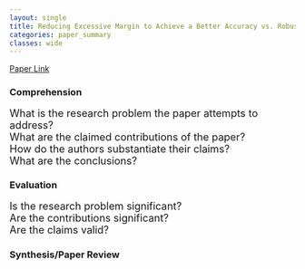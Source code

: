 ```yaml
---
layout: single
title: Reducing Excessive Margin to Achieve a Better Accuracy vs. Robustness Trade-off
categories: paper_summary
classes: wide
---
```


[Paper Link]([https://link-url-here.org](https://openreview.net/pdf?id=Azh9QBQ4tR7))

### Comprehension
<font size="4">
What is the research problem the paper attempts to address?</br>
What are the claimed contributions of the paper?</br>
How do the authors substantiate their claims?</br>
What are the conclusions?
</font>  

### Evaluation
<font size="4">
Is the research problem significant?</br>
Are the contributions significant?</br>
Are the claims valid?
</font>

### Synthesis/Paper Review
